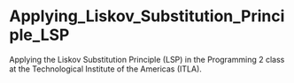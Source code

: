 # Applying_Liskov_Substitution_Principle_LSP
Applying the Liskov Substitution Principle (LSP) in the Programming 2 class at the Technological Institute of the Americas (ITLA).
